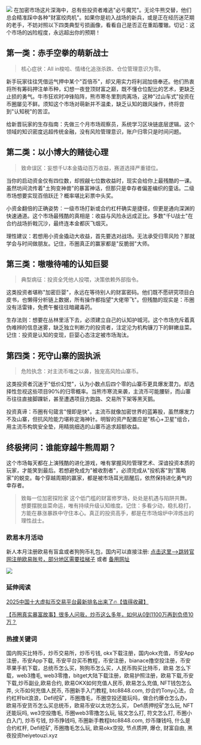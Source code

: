 ![](https://ac63e02.webp.li/biquanchaobirongyikui001.png)
在加密市场这片深海中，总有些投资者难逃"必亏魔咒"。无论牛熊交替，他们总会精准踩中各种"财富绞肉机"。如果你是初入战场的新兵，或是正在经历迷茫期的老手，不妨对照以下四类典型亏损画像，看看自己是否正在重蹈覆辙。切记：这个市场的凶险程度，永远超出你的预期！

## 第一类：赤手空拳的萌新战士

>核心症状：All in梭哈、情绪化追涨杀跌、仓位管理意识为零。

新手玩家往往凭借运气押中某个"百倍币"，却又用实力将利润加倍奉还。他们热衷将所有筹码押注单币种，幻想一夜登顶财富之巅，既不懂仓位配比的艺术，更缺乏止损的勇气。牛市狂欢时冲锋陷阵，熊市寒冬里割肉离场，这种"过山车式"投资在币圈屡见不鲜。须知这个市场对萌新并不温柔，缺乏认知的跟风操作，终将尝到"认知税"的苦涩。

给新晋玩家的生存指南：先做三个月市场观察员，系统学习区块链底层逻辑。这个领域的知识密度远超传统金融，没有风险管理意识，账户归零只是时间问题。

## 第二类：以小博大的赌徒心理

>致命误区：妄想千U本金撬动百万收益，赛道选择严重错位。

当你的启动资金仅有四位数，却觊觎七位数收益时，现实会给你上最残酷的一课。虽然坊间流传着"土狗变神兽"的暴富神话，但那只是幸存者偏差编织的童话。二级市场想要实现百倍跃迁？概率堪比彩票中头奖。

小资金翻倍的正确姿势：一级市场打新或合约杠杆确实是捷径，但更是通向深渊的快速通道。这个市场最残酷的真相是：收益与风险永远成正比。多数"千U战士"在合约战场折戟沉沙，最终连本金都灰飞烟灭。

理性建议：若想用小资金撬动大收益，首先要选对战场。无法承受归零风险？那就学会与时间做朋友。记住，币圈真正的赢家都是"反脆弱"大师。

## 第三类：嗷嗷待哺的认知巨婴

>典型病征：投资全凭他人投喂，决策依赖外部指令。

这类投资者堪称"加密巨婴"，永远在等待别人的财富密码。他们既不愿研究项目白皮书，也懒得分析链上数据，所有操作都指望"大佬带飞"。但残酷的现实是：币圈没有活雷锋，免费午餐往往暗藏毒药。

生存法则：想要在丛林里活下去，必须建立自己的认知护城河。这个市场充斥着真伪难辨的信息迷雾，缺乏独立判断力的投资者，注定沦为机构镰刀下的鲜嫩韭菜。记住：投资是认知的变现，巨婴心态注定被市场淘汰。

## 第四类：死守山寨的固执派

>危险执念：对主流币嗤之以鼻，独宠高风险山寨币。

这类投资者沉迷于"低价幻觉"，认为小数点后四个零的山寨币更具爆发潜力。却选择性忽视这些项目90%的归零概率。当熊市寒流来袭，主流币可能腰斩，而山寨币往往直接脚踝斩，甚至遭遇项目方跑路、交易所下架等黑天鹅。

投资真谛：币圈有句箴言"慢即是快"。主流币就像加密世界的蓝筹股，虽然爆发力不及山寨，但抗风险能力堪称定海神针。明智的资产配置应是"核心+卫星"组合，用主流币构筑安全垫，用精挑细选的山寨币追求超额收益。

## 终极拷问：谁能穿越牛熊周期？

这个市场每天都在上演残酷的进化游戏，唯有掌握风险管理艺术、深谙投资本质的玩家，才能笑到最后。若想避免成为"被收割者"，必须完成从"投机客"到"策略家"的蜕变。每个穿越周期的赢家，都是被市场耳光扇醒后，依然保持进化勇气的幸存者。

>致每一位加密探险家
这个低门槛的财富修罗场，处处是机遇与陷阱共舞。想要摆脱韭菜命运，唯有持续升级认知维度。记住：多看少动，稳扎稳打，方能在暴涨暴跌中守住本心。真正的投资高手，都是在市场熔炉中淬炼出的理性战士。

### 欧易本月活动
新人本月注册欧易有盲盒或者狗狗币礼包，国内可以直接注册:  [点击这里–>跳转官网注册欧易账号，部分地区需要挂梯子](https://www.okx.com/zh-hans/join/74873351)  或者 [备用网址](https://www.chouyi.world/zh-hans/join/18639032)

[![](https://fe095ec.webp.li/top-10-exchanges-001.jpg)](https://www.chouyi.world/zh-hans/join/18639032)


### 延伸阅读
[2025中国十大虚拟币交易平台最新排名出来了🔥【值得收藏】](https://btc8848.com/top-10-exchanges/)

[【币圈真实暴富故事】很多人问我，炒币这么多年，如何从0到1100万再到负债10万？](https://heiyetouzi.xyz/biquanstory001/)


### 热搜关键词
国内购买比特币，炒币交易所，炒币亏钱, okx下载注册，国内okx充值，币安App注册，币安App下载, 币安平台买币教程，币安注册，bianace撸空投注册，币安苹果手机下载，总统币怎么买，狗狗币怎么买，人民币购买比特币，欧易 怎么下载，web3撸毛, web3零撸，bitget大陆下载注册，欧易护照注册，欧易下载,币安下载,炒币副业,欧易合约, 欧易OKX如何充值人民币, 欧易怎么充值, NFT钱包怎么弄, 火币如何充值人民币, 币圈新手入门教程, btc8848.com, 炒合约Tony心法，合约杠杆bit浪浪，Defi挖矿，币圈撸毛，币圈空投还能玩吗，做合约爆仓怎么办，欧易币安货币怎么买总统币，欧易币安以太坊怎么买， Defi质押挖矿怎么玩, NFT还能玩吗, we3空投撸毛, 币圈web3零撸怎么玩, 铭文怎么打, 符文怎么打, 币圈小白入门, 炒币亏钱, 炒币挣钱吗, 币圈新手教程btc8848.com, 炒币赚钱吗, 什么是合约杠杆, Defi挖矿, 币圈撸毛怎么玩, 欧易okx空投, 节点质押, 爆仓, 财富自由, 黑夜投资heiyetouzi.xyz